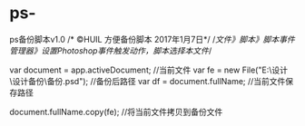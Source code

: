 # ps-
ps备份脚本v1.0
/* ©HUIL 方便备份脚本 2017年1月7日*/
/*文件》脚本》脚本事件管理器》设置Photoshop事件触发动作，脚本选择本文件*/

var document = app.activeDocument; //当前文件
var fe = new File("E:\\设计\\设计备份\\备份.psd"); //备份后路径
var df = document.fullName;  //当前文件保存路径

document.fullName.copy(fe); //将当前文件拷贝到备份文件

